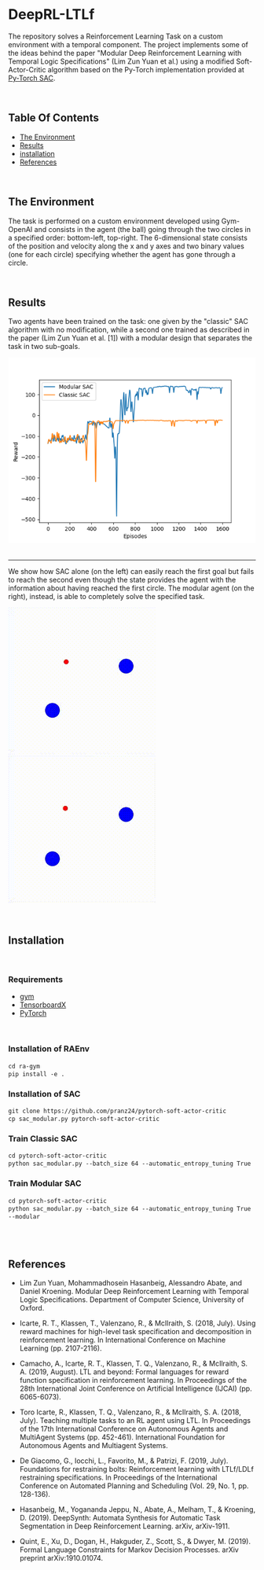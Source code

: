 # DeepRL-LTLf
The repository solves a Reinforcement Learning Task on a custom environment with a temporal component. The project implements some of the ideas behind the paper "Modular Deep Reinforcement Learning with Temporal Logic Specifications" (Lim Zun Yuan et al.) using a modified Soft-Actor-Critic algorithm based on the Py-Torch implementation provided at [Py-Torch SAC](https://github.com/pranz24/pytorch-soft-actor-critic).

<br>

## Table Of Contents
*   [The Environment](#the-environment)
*   [Results](#results)
*   [installation](#installation)
*   [References](#references)

<br>

## The Environment
The task is performed on a custom environment developed using Gym-OpenAI and consists in the agent (the ball) going through the two circles in a specified order: bottom-left, top-right. The 6-dimensional state consists of the position and velocity along the x and y axes and two binary values (one for each circle) specifying whether the agent has gone through a circle.   

<br>

## Results
Two agents have been trained on the task: one given by the "classic" SAC algorithm with no modification, while a second one trained as described in the paper (Lim Zun Yuan et al. [1]) with a modular design that separates the task in two sub-goals. 

![Reward](/img/reward.png)
<br><br>

---------------------

We show how SAC alone (on the left) can easily reach the first goal but fails to reach the second even though the state provides the agent with the information about having reached the first circle. The modular agent (on the right), instead, is able to completely solve the specified task.


![sac_only](/img/sac_only.gif)
![sac_modular](/img/sac_modular.gif)


<br>

## Installation

<br>

### Requirements
*   [gym](https://github.com/openai/gym)
*   [TensorboardX](https://github.com/lanpa/tensorboardX)
*   [PyTorch](http://pytorch.org/)

<br>

### Installation of RAEnv

```
cd ra-gym
pip install -e .
```

### Installation of SAC

```
git clone https://github.com/pranz24/pytorch-soft-actor-critic
cp sac_modular.py pytorch-soft-actor-critic
```

### Train Classic SAC

```
cd pytorch-soft-actor-critic
python sac_modular.py --batch_size 64 --automatic_entropy_tuning True
```

### Train Modular SAC

```
cd pytorch-soft-actor-critic
python sac_modular.py --batch_size 64 --automatic_entropy_tuning True --modular
```

<br><br>


## References
- Lim Zun Yuan, Mohammadhosein Hasanbeig, Alessandro Abate, and Daniel Kroening. Modular Deep Reinforcement Learning with Temporal Logic Specifications. Department of Computer Science, University of Oxford.

- Icarte, R. T., Klassen, T., Valenzano, R., & McIlraith, S. (2018, July). Using reward machines for high-level task specification and decomposition in reinforcement learning. In International Conference on Machine Learning (pp. 2107-2116).
- Camacho, A., Icarte, R. T., Klassen, T. Q., Valenzano, R., & McIlraith, S. A. (2019, August). LTL and beyond: Formal languages for reward function specification in reinforcement learning. In Proceedings of the 28th International Joint Conference on Artificial Intelligence (IJCAI) (pp. 6065-6073).
- Toro Icarte, R., Klassen, T. Q., Valenzano, R., & McIlraith, S. A. (2018, July). Teaching multiple tasks to an RL agent using LTL. In Proceedings of the 17th International Conference on Autonomous Agents and MultiAgent Systems (pp. 452-461). International Foundation for Autonomous Agents and Multiagent Systems.
- De Giacomo, G., Iocchi, L., Favorito, M., & Patrizi, F. (2019, July). Foundations for restraining bolts: Reinforcement learning with LTLf/LDLf restraining specifications. In Proceedings of the International Conference on Automated Planning and Scheduling (Vol. 29, No. 1, pp. 128-136).
- Hasanbeig, M., Yogananda Jeppu, N., Abate, A., Melham, T., & Kroening, D. (2019). DeepSynth: Automata Synthesis for Automatic Task Segmentation in Deep Reinforcement Learning. arXiv, arXiv-1911.
- Quint, E., Xu, D., Dogan, H., Hakguder, Z., Scott, S., & Dwyer, M. (2019). Formal Language Constraints for Markov Decision Processes. arXiv preprint arXiv:1910.01074.
